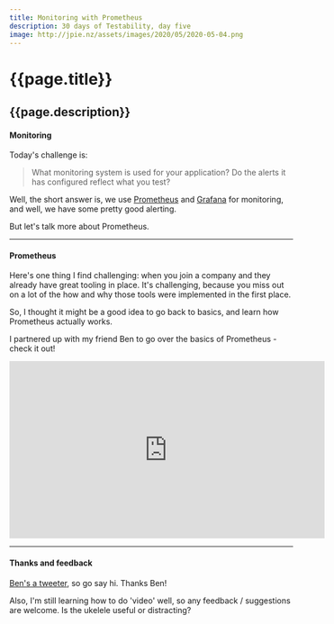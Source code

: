 ```yaml
---
title: Monitoring with Prometheus
description: 30 days of Testability, day five
image: http://jpie.nz/assets/images/2020/05/2020-05-04.png
---
```

# {{page.title}}
## {{page.description}}

#### Monitoring

Today's challenge is:
> What monitoring system is used for your application? Do the alerts it has configured reflect what you test?

Well, the short answer is, we use [Prometheus](https://prometheus.io/) and [Grafana](https://grafana.com/) for monitoring, and well, we have some pretty good alerting.

But let's talk more about Prometheus.

<hr/>

#### Prometheus

Here's one thing I find challenging: when you join a company and they already have great tooling in place.
It's challenging, because you miss out on a lot of the how and why those tools were implemented in the first place.

So, I thought it might be a good idea to go back to basics, and learn how Prometheus actually works.

I partnered up with my friend Ben to go over the basics of Prometheus - check it out!

<iframe width="560" height="315" src="https://www.youtube.com/embed/jhNDHdYkzvw" frameborder="0" allow="accelerometer; autoplay; encrypted-media; gyroscope; picture-in-picture" allowfullscreen></iframe>

<hr/>

#### Thanks and feedback

[Ben's a tweeter](https://twitter.com/BenClapp), so go say hi. Thanks Ben!

Also, I'm still learning how to do 'video' well, so any feedback / suggestions are welcome. Is the ukelele useful or distracting?